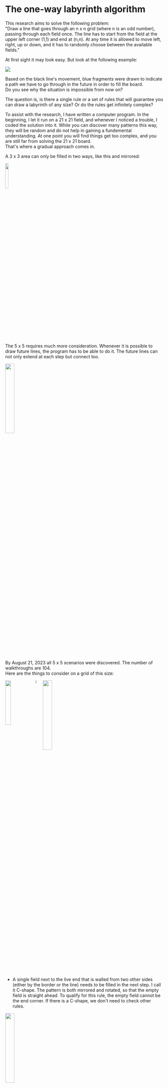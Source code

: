 # The one-way labyrinth algorithm

This research aims to solve the following problem:<br />
"Draw a line that goes through an n x n grid (where n is an odd number), passing through each field once. The line has to start from the field at the upper left corner (1,1) and end at (n,n). At any time it is allowed to move left, right, up or down, and it has to randomly choose between the available fields."

At first sight it may look easy. But look at the following example:

<img src="References/0701_1.svg"/>

<!-- page 1 -->

Based on the black line's movement, blue fragments were drawn to indicate a path we have to go through in the future in order to fill the board.<br />
Do you see why the situation is impossible from now on?

The question is, is there a single rule or a set of rules that will guarantee you can draw a labyrinth of any size? Or do the rules get infinitely complex?

To assist with the research, I have written a computer program. In the beginning, I let it run on a 21 x 21 field, and whenever I noticed a trouble, I coded the solution into it. While you can discover many patterns this way, they will be random and do not help in gaining a fundemental understanding. At one point you will find things get too complex, and you are still far from solving the 21 x 21 board.<br />
That's where a gradual approach comes in.

A 3 x 3 area can only be filled in two ways, like this and mirrored:

<img src="References/3x3.svg" width="14.3%"/>

The 5 x 5 requires much more consideration. Whenever it is possible to draw future lines, the program has to be able to do it. The future lines can not only extend at each step but connect too.
<!-- specify extension and connection rules -->
<img src="References/0806.svg" width="23.8%"/>

By August 21, 2023 all 5 x 5 scenarios were discovered. The number of walkthroughs are 104.<br />
Here are the things to consider on a grid of this size:

<!-- page 2 -->

<img src="References/rules/5/C-Shape.svg" width="19.05%" align="top" /><img src="References/spacer.svg" width="4.8%"/><img src="References/C-Shape example.svg" width="23.8%" align="top" />

- A single field next to the live end that is walled from two other sides (either by the border or the line) needs to be filled in the next step. I call it C-shape. The pattern is both mirrored and rotated, so that the empty field is straight ahead. To qualify for this rule, the empty field cannot be the end corner. If there is a C-shape, we don't need to check other rules.

<img src="References/near border.svg" width="23.8%"/>

- Movement near the edge: In the example, we cannot step left (3,5), since the (2,5) field is empty. 

<img src="References/0821_1.svg" width="23.8%"/>

- A 2 x 3 empty area next to the live end that is walled by three sides (2-3-2 long) will have a future line going through along the walls. At the wall next to the main line, its direction is the opposite of the main line, meaning it will go from (3,2) upwards whereas the main line just took a step downwards. How the middle field will be filled is not yet known. Either the near end (the one the main line will go through first) or the far end can fill it.

<!-- page 3 -->

<img src="References/0821_2.svg" width="23.8%"/>

- A 2 x 2 empty area next to the live end that is walled by three sides (2-2-2 long) will have a future line going through along the walls. In this example, the far end is already extended by one step as it had only one option to move.

<img src="References/1019_9.svg" width="23.8%"/><img src="References/spacer.svg" width="4.8%"/><img src="References/1019_10.svg" width="23.8%"/>

- Future line extension when we step on a future line: The far can be extended if it was 2 distance away from the near end. It can now fill the C-shape.

<img src="References/1021_4.svg" width="23.8%"/><img src="References/spacer.svg" width="4.8%"/><img src="References/1021_5.svg" width="23.8%"/><img src="References/spacer.svg" width="4.8%"/><img src="References/1021_6.svg" width="23.8%"/>

The same goes with 1 x- and y-distance. A C-Shape is not always created in this case.

<!-- page 4 -->

<img src="References/1019_11.svg" width="23.8%"/><img src="References/spacer.svg" width="4.8%"/><img src="References/1019_12.svg" width="23.8%"/>

If the far end was near the end corner, it has to choose the other empty field.

<img src="References/0821_3.svg" width="23.8%"/>

- Future line extension when stepping away: If there was a near end where the main line was in the previous step, it now may have only one choice to move, so it can be extended.

<img src="References/future connection.svg" width="23.8%"/><img src="References/spacer.svg" width="4.8%"/><img src="References/0821_4.svg" width="23.8%"/>

- Future line connection: In this case, the line being stepped on extends until the far end has two options. (When the end corner is one of them, it has to be removed.) Then, the line on the left extends and now has no other option than to connect to the line on the right.<br />

<!-- page 5 -->

<img src="References/0930.svg" width="23.8%"/><img src="References/spacer.svg" width="4.8%"/><img src="References/0930_0_1.svg" width="23.8%"/>

- When we are two distance away from the edge, we need to check if stepping towards it is possible.
It is because if we do so, an enclosed area is created, with one way to go out of it. If that area has an impair amount of cells, it cannot be filled, so we cannot take that step.<br />
The explanation is simple: Imagine if the table was a chess board. In order to step from white to black, you would need to take an impair amount of steps - the color changes at every step. Here, the entry of the area would be (4,3) and the exit (5,3). An impair amount of steps means pair amount of cells.<br />
In the example, you can also say that we cannot step right, because there is a future line start 2 to straight and an end 2 to straight and 2 to right. On 7 x 7, there will be examples where this is the rule we have to apply, because area counting is not getting triggered: 

<img src="References/1001.svg" width="33.3%"/>

<!-- page 6 -->

But let's start with the simpler rules:

- Future line extension: When a near end is at 2 distance left or right from the live end, it will fill the field between them if the live end steps elsewhere. That's what happened in the 5 x 5 example above before the line failed.

<img src="References/0911.svg" width="33.3%"/><img src="References/spacer.svg" width="4.8%"/><img src="References/0911_0_1.svg" width="33.3%"/>

In other situations, there is a 1-thin future line next to the live end that can be extended if its far end is at the corner. Though disabling this rule does not affect the total amount of walkthroughs on a 7 x 7 grid, I chose to include it in the project on the basis that if a future line can be extended, we should do it. It can make a considerable difference. The left picture is without the rule, the right is with it.

<img src="References/0901.svg" width="33.3%"/>

- Just like moving near the edge, we need to disable some fields if we are approaching an older section of the main line. In order to determine on which side the enclosed area is created, we need to examine the direction of the line at the connection point.

<!-- page 7 -->

<img src="References/checknearfield/close straight left right.svg" width="9.5%"/><img src="References/spacer.svg" width="4.8%"/><img src="References/checknearfield/close straight left left.svg" width="14.3%"/><img src="References/spacer.svg" width="4.8%"/><img src="References/checknearfield/close straight right right.svg" width="14.3%"/><img src="References/spacer.svg" width="4.8%"/><img src="References/checknearfield/close straight right left.svg" width="9.5%"/>

The gray square means empty field. When the field 2 to straight is taken, its left or right side will be taken too.

<img src="References/checknearfield/close mid across right.svg" width="14.3%"/><img src="References/spacer.svg" width="4.8%"/><img src="References/checknearfield/close mid across left.svg" width="19%"/>

These will only be checked if one of the above 4 situations were not present. (They have to be mirrored, too.)

<img src="References/checknearfield/close across right.svg" width="19%"/><img src="References/spacer.svg" width="4.8%"/><img src="References/checknearfield/close across left.svg" width="23.8%"/>

Likewise, these will be not be checked if the previous rules were true.

And when none of the 1-distance situations are valid, we check for 2-distance.

<img src="References/0929_1.svg" width="33.3%"/>

Impair areas can now happen inside the grid, not just on the edge, and the following rules have to be applied:

<!-- page 8 -->

<img src="References/checknearfield/far straight left.svg" width="19%"/><img src="References/spacer.svg" width="4.8%"/><img src="References/checknearfield/far straight right.svg" width="19%"/>

The procedure is similar to the the straight 2-distance rule. The only difference is that we count the area starting and ending at the marked fields. In the first, the direction of the circle is left, in the second right.<br />
Besides mirroring them, we also have to rotate them both counter-clockwise and clockwise.<br />
But we do not need 12 of such rules. Taking the first, the live end cannot come from the left, because the area parity was already checked in the previous step, and now we just added 2 fields to it. It can come from the right, and then there is naturally only one field we might have to disable.<br />
Here are the representations of the two scenarios for the left side:

<img align="top" src="References/checknearfield/far side down.svg" width="19%"/><img src="References/spacer.svg" width="4.8%"/><img align="top" src="References/checknearfield/far side up.svg" width="19%"/>

Similarly to the straight rules, these will only apply if there is no wall 2 distance to the left or right. Let's construct these preconditions.

<img align="top" src="References/checknearfield/close side straight.svg" width="14.3%"/><img src="References/spacer.svg" width="4.8%"/><img align="top" src="References/checknearfield/close side mid across up.svg" width="14.3%"/><img src="References/spacer.svg" width="4.8%"/><img align="top" src="References/checknearfield/close side mid across down.svg" width="14.3%"/>

We are not finished. Did you notice the example above is not covered by these rules? We have to move the taken fields 1 and 2 steps to the side, both in straight and side direction.

<!-- page 9 -->

<img align="top" src="References/checknearfield/far mid across left.svg" width="19%"/><img src="References/spacer.svg" width="4.8%"/><img align="top" src="References/checknearfield/far mid across right.svg" width="19%"/>
<img src="References/spacer.svg" height="17"/>
<img align="top" src="References/checknearfield/far across left.svg" width="23.8%"/><img src="References/spacer.svg" width="4.8%"/><img align="top" src="References/checknearfield/far across right.svg" width="19%"/>
<img src="References/spacer.svg" height="17"/>
<img align="top" src="References/checknearfield/far side mid across up.svg" width="19%"/><img src="References/spacer.svg" width="4.8%"/><img align="top" src="References/checknearfield/far side mid across down.svg" width="19%"/>
<img src="References/spacer.svg" height="17"/>
<img align="top" src="References/checknearfield/far side across up.svg" width="19%"/>

When any of the straight 2-distance rules are present, we don't need to check the side rules or the area created with the border. This is not entirely proven, but take these 9 x 9 examples:

<img src="References/1019_8.svg" width="42.9%"/><img src="References/spacer.svg" width="4.8%"/><img align="top" src="References/1021_2.svg" width="42.9%"/>

<!-- page 10 -->

And these are the rest of the rules:

<img align="top" src="References/rules/7/Future L.svg" width="19.05%"/><img src="References/spacer.svg" width="4.8%"/><img align="top" src="References/Future L 65.svg" width="33.3%"/>

- This is what I started the 7 x 7 introduction with. I will call it Future L.

<img align="top" src="References/rules/7/Future 2 x 2 Start End.svg" width="23.81%"/><img src="References/spacer.svg" width="4.8%"/><img align="top" src="References/Future 2 x 2 Start End 450.svg" width="33.3%"/>
<img src="References/spacer.svg" height="23"/>
<img align="top" src="References/rules/7/Future 2 x 3 Start End.svg" width="14.3%"/><img src="References/spacer.svg" width="19.05%"/><img align="top" src="References/Future 2 x 3 Start End 465.svg" width="33.3%"/>

<!-- page 11 -->

<img align="top" src="References/rules/7/Future 3 x 3 Start End.svg" width="23.81%"/><img src="References/spacer.svg" width="4.8%"/><img align="top" src="References/Future 3 x 3 Start End 1861.svg" width="33.3%"/>

- And these are the remaining size-specific rules. Future 2 x 2 Start End, Future 2 x 3 Start End and Future 3 x 3 Start End.

The program, in fast mode, can run through approximately 100 cases per second, depending on your computer speed. This enables us to discover all 7 x 7 walkthroughs, which is 111 712.<br />
It is equal to what is described in the Online Encyclopedia of Integer Series (Number of simple Hamiltonian paths connecting opposite corners of a 2n+1 x 2n+1 grid).

As the sizes grow, it will be impossible to run through all cases with one computer in a reasonable time. In order to discover the patterns, we need to run the program randomly.

Is it possible to develop an algorythm that works for all sizes? The edge-related and area-counting rules are universal, but the size-specific rules get more and more complex. Can you define them with one statement?

I have made statistics about how many random walkthroughs you can complete on different grids using the 7 x 7-specific and the universal rules before running into an error. Based on 1000 attempts, here are the results:<br />
9: 19.5<br />
11: 5.7<br />
13: 2.6<br />
15: 1.2<br />
17: 0.7<br />
19: 0.4<br />
21: 0.2

<!-- page 12 -->

To discover 9-specific patterns, I run the program keeping it left as long as the time to get to the first error is too big. After that, I will run it randomly. The first 13 826 walkthroughs are completed before we encounter a situation. It is similar to the last one we discovered on 7 x 7:

<img align="top" src="References/1007.svg" width="42.86%"/>

Let's simplify the pattern. Which will be impossible to fill?

<img align="top" src="References/1008.svg" width="42.86%"/><img src="References/spacer.svg" width="4.8%"/><img align="top" src="References/1008_1.svg" width="42.86%"/>

It is the picture on the left. Since the yellow-bordered area is impair, adding the (4,2) (4,3) (4,4) fields will be pair. We enter the area at (4,4), so we will exit at (4,3). Now we enter the 3 x 3 area in the top left corner at its side, (3,3) and will exit at (2,4). The results is two C-shapes on each side:

<!-- page 13 -->

<img align="top" src="References/1008_2.svg" width="42.86%"/>

We can define a rule by marking the following fields and counting the area from the fields in front of the main line to the right:

<img align="top" src="References/rules/9/Future 3 x 3 Start End 9.svg" width="28.57%"/>

Start_1 field is (4,3) and Start_2 field is (4,4) in the actual example. End field is (4,2). Direction of the circle: right (counter-clockwise). If the area is pair, we cannot step straight.

When generating code from the drawing, we have to check on which side the enclosed area was created. Here, we want it to be on the right side, so there are two cases to look at:
- The taken or border field beyond the end field is a taken field. In this case, if the field to its left is taken, its index must be lower. If the field to the right is taken, its index must be higher.
- It is the border. Add together the x- and y-coordinates to get a value. A higher value is closer to the end corner. Here, we compare the border field straight ahead and on its left, and we want the first-mentioned to be the smaller.

<!-- page 14 -->

I have applied this rule rotated clockwise (besides mirroring it, of course), so that the live end can both come from the bottom and the right. But it can also come from the left in this example:

<img align="top" src="References/1010_2.svg" width="42.86%"/>

This will probably be another rule, because in this case it is not necessary to have an empty 3 x 3 field on the left.

Now let's run the program further up to number 13 992:<!-- (from stepping back + 142 (with first rule disabled) / 158 = 13 984) why? -->

<img align="top" src="References/1010_4_error.svg" width="42.86%"/><img src="References/spacer.svg" width="4.8%"/><img align="top" src="References/1010_4.svg" width="42.86%"/>

It is also just like the 7 x 7 rule, just with the extension of the area on the opposite side of the future line ends. But we can't simply remove the two taken fields on that side, because the line might continue in that direction, as it is the case here:

<!-- page 15 -->

<img align="top" src="References/1013.svg" width="33.3%"/>

It would be a mistake to disable the right field.

So we need to check if an enclosed has been created on that side, but counting the area is unnecessary. Nevertheless, we can represent the rule this way, setting the circle direction to right:

<img align="top" src="References/rules/9/Future 2 x 2 Start End 9.svg" width="23.8%"/>

The code generator will examine if the count area start and end fields are 1 or 2 distance apart. In the first case, it will only determine in which direction the taken field straight ahead is going to, and if it is right, the forbidden field will take effect.<br />
You may ask, why that field is "taken", not "taken or border". From what I found through some examples, if that field is border, the enclosed area on the right is impair, so the line cannot step in the other direction anyway. But it needs further examination.

<!-- page 16 -->

The next error, at 14 004 has something to with how I defined the universal rules of approaching an older section of the line, it needs to be reworked in light of the C-shape the main line can create with the border.

<img align="top" src="References/1013_1.svg" width="42.86%"/>

We need to take a few steps back, and then we can create the rule. It is similar to the universal 2-distance rule on the side, it just checks the field 2 behind and 1 to the side too. Even though the area counted is pair, now stepping to the right is disabled.

<img align="top" src="References/rules/9/Future 2 x 3 Start End 9.svg" width="19%"/><img src="References/spacer.svg" width="4.8%"/><img align="top" src="References/1013_2.svg" width="42.86%"/>

<!-- page 17 -->

At 55 298, we get this:

<img align="top" src="References/1022.svg" width="42.86%"/>

Let's analyze it! A double C-shape is created, because the line occupied the A field, and out of the B, C and D fields it exited the right-side area at C. It means, the area enclosed by the marked fields is pair. In this case, we shouldn't step right and the rule will therefore look like:

<img align="top" src="References/Double C-Shape orig.svg" width="19%"/><img src="References/spacer.svg" width="4.8%"/><img align="top" src="References/1022_1.svg" width="42.86%"/>

But what if from the A position, we step upwards in another situation?<br />
Compare these two on 11 x 11:

<!-- page 18 -->

<img align="top" src="References/1022_2.svg" width="52.4%"/><br />
<img src="References/spacer.svg" height="23"/><br />
<img align="top" src="References/1022_3.svg" width="52.4%"/>

If the area we started with is pair, then the other will be impair. We can only enter the area at the light-gray field and will exit at A. From there we must go through B, C and D, and then a double C-shape is again created.

<!-- page 19 -->

One certain situation reveals the incorrectness of the 7-rules when it comes to a 9-grid. In the following example, when I apply a rule rotated, it will disable a field that would otherwise be viable.

<img align="top" src="References/Future 2 x 2 Start End rotated.svg" width="19%"/><img src="References/spacer.svg" width="4.8%"/><img align="top" src="References/1027.svg" width="42.86%"/>

Rotating was not necessary to start with on 7 x 7, because no such situation occurred.

We can see that defining a rule with future line starts and ends does not tell us on which side the future line was created. That is the side that contains the enclosed area. We need to therefore replace such rules with area counting, which we actually already did, with the exception of Future L. Here the future line couldn't have been created on the other side, because that's the side the live end is at right now. And area counting is not always possible, like in this situation:

<!-- page 20 -->

<img align="top" src="References/1031.svg" width="61.9%"/>

<!-- page 21 -->

As we run the program further, we will discover this at 227 200:

<img align="top" src="References/227200.svg" width="42.86%"/>

Intuitively, we can draw up the square, and let's mark the exit as well. There can be loops on the upper, lower and right side, they have no importance when tracing it back to the live end. There is only one way to go through.

<img align="top" src="References/Square 4 x 2 orig.svg" width="23.8%"/><img src="References/spacer.svg" width="4.8%"/><img align="top" src="References/227200_1.svg" width="42.86%"/>

<!-- page 22 -->

233 810 will look like:

<img align="top" src="References/233810.svg" width="42.86%"/>

Once we step to A, it is unavoidable to get to B before entering the outlined area. It is because we can only reach B from the left or the bottom.<br />
The area is impair, therefore we cannot complete it starting in C and ending in D.<br />
As with many of the previous rules, the C-shape created with the border is to blame and therefore we need to represent it.

<img align="top" src="References/rules/9/Count Area Across Border C.svg" width="19%"/><img src="References/spacer.svg" width="4.8%"/><img align="top" src="References/233810_1.svg" width="42.86%"/>

<!-- page 23 -->

234 256 has at first sight something to do with future lines.

<img align="top" src="References/234256.svg" width="42.86%"/>

But it is more than that. Notice that enclosed areas has been created on both sides simultaneously. Because of the universal rules for approaching an older section of the line, now we have no option to move. The areas can be filled individually, but we cannot step to left and right at the same time.<br />
We have to create 2-distance rules, which take both sides into account.

<img align="top" src="References/checknearfield/2 far mid across across.svg" width="28.6%"/><img src="References/spacer.svg" width="4.8%"/><img align="top" src="References/checknearfield/2 far side mid across across down.svg" width="19%"/><img src="References/spacer.svg" width="4.8%"/><img align="top" src="References/checknearfield/2 far side mid across across up.svg" width="19%"/>

These are just a few of the possible combinations.<br />
Any of the far straight rules (straight, mid across and across as I call them, depending on the horizontal distance of the obstacle) on the left side can be combined with any of those on the right side when the enclosed area is going to the same direction - left for left side and right for right side.<br />
And the same is true when the pattern is rotated to the left or right side.<br />
As far as porgramming concerned, it just needed a rework of the universal rules, we didn't need to make completely new ones.

<!-- page 24 -->

At 349 215, we find this:

<img align="top" src="References/349215.svg" width="42.86%"/>

Though a double C-shape has been created in backwards direction, it indicates that the area on the right cannot be filled either.
We have made a similar rule previously. Now we need to simplify it.

<img align="top" src="References/Double C-Shape orig.svg" width="19%"/><img src="References/spacer.svg" width="4.8%"/><img align="top" src="References/rules/9/Double C-Shape.svg" width="14.3%"/>

The area now has to be impair for the right direction to be forbidden. Essentially, we just added the three extra fields to the pair area.

<!-- page 25 -->

478 361 is similar to what we have seen before, only now there is a 2-wide path to exit the area:

<img align="top" src="References/478361.svg" width="42.86%"/>

We have to mark where the area has been created in another way.

<img align="top" src="References/Square 4 x 2 orig.svg" width="23.8%"/><img src="References/spacer.svg" width="4.8%"/><img align="top" src="References/rules/9/Square 4 x 2.svg" width="19%"/>

The taken field in the upper right corner is now checked for direction, but it is not enough. It can go upwards, and the exit of the area can still be on the bottom edge, just look at the example and imagine the live end was at A with the pattern already drawn. (On 11 x 11, it is possible to draw it.)<br />
In order to establish an enclosed area, we must not encounter the bottom-right corner of the grid when walking along the edge of it.

<!-- page 26 -->

626 071 is:

<img align="top" src="References/626071.svg" width="42.86%"/><img src="References/spacer.svg" width="4.8%"/><img align="top" src="References/626071_1.svg" width="42.86%"/>

With the marked area being pair, if we enter the area by stepping left, we will exit at A. But we can only get there from B; if we entered from the top, nothing would fill B, and we cannot enter and exit it after we left the area - subtracting 1 from the area would make it impair, so then we couldn't have exited at A.<br />
The taken field C creates a C-shape, which we need to step into from B.<br />
The universal far across rule have to be extended. By default, we disable the option to step straight or right if the counted area is impair. When it is pair, we need to disable the left field.

<img align="bottom" src="References/checknearfield/far across left.svg" width="23.8%"/><img src="References/spacer.svg" width="4.8%"/><img align="bottom" src="References/checknearfield/far across left end C.svg" width="23.8%"/><br />
<img src="References/spacer.svg" height="23"/><br />
<img align="bottom" src="References/checknearfield/far side across up.svg" width="19%"/><img src="References/spacer.svg" width="4.8%"/><img align="bottom" src="References/checknearfield/far side across up end C.svg" width="23.8%"/>

<!-- page 27 -->

The same concept we encounter at 635 301, only the C-shape is created when we enter an area, on the other side of it.

<img align="top" src="References/635301.svg" width="42.86%"/><img src="References/spacer.svg" width="4.8%"/><img align="top" src="References/635301_1.svg" width="42.86%"/>

We have seen this in the third 9 x 9 rule. There the taken field next to the exit was in middle across position, and now it is across. And we also need to think about an obstacle straight ahead. Here are the original universal rules and their modifications:

<img src="References/checknearfield/far straight left.svg" width="19%"/><img src="References/spacer.svg" width="4.8%"/><img src="References/checknearfield/far straight left start C.svg" width="23.8%"/><br />
<img src="References/spacer.svg" height="23"/><br />
<img src="References/checknearfield/far mid across left.svg" width="19%"/><img src="References/spacer.svg" width="4.8%"/><img src="References/checknearfield/far mid across left start C.svg" width="23.8%"/><br />
<img src="References/spacer.svg" height="23"/><br />
<img src="References/checknearfield/far across left.svg" width="23.8%"/><img src="References/spacer.svg" width="4.8%"/><img src="References/checknearfield/far across left start C.svg" width="28.6%"/>

<!-- page 28 -->

<img src="References/checknearfield/far side up.svg" align="top" width="19%"/><img src="References/spacer.svg" width="4.8%"/><img src="References/checknearfield/far side up start C.svg" align="top" width="19%"/><br />
<img src="References/spacer.svg" height="23"/><br />

<!-- page 29 -->

---

The project contains the source code for use with Visual Studio. To start the program, run OneWayLabyrinth.exe in the folder "bin/Debug/net6.0-windows".

---

Hotkeys:

Enter: Reload or Close error message<br />
Ctrl + S: Save path<br />
Right arrow: Step forward<br />
Left arrow: Step back<br />
Ctrl/Shift + arrows: step in direction if possible. If CapsLock is on, pressing the Ctrl or Shift keys is not necessary.<br />
Space: Run automatically / Stop automatic running
